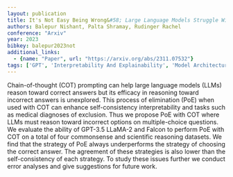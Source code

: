 ```yaml
---
layout: publication
title: It's Not Easy Being Wrong&#58; Large Language Models Struggle With Process Of Elimination Reasoning
authors: Balepur Nishant, Palta Shramay, Rudinger Rachel
conference: "Arxiv"
year: 2023
bibkey: balepur2023not
additional_links:
  - {name: "Paper", url: "https://arxiv.org/abs/2311.07532"}
tags: ['GPT', 'Interpretability And Explainability', 'Model Architecture', 'Prompting']
---
```

Chain-of-thought (COT) prompting can help large language models (LLMs) reason toward correct answers but its efficacy in reasoning toward incorrect answers is unexplored. This process of elimination (PoE) when used with COT can enhance self-consistency interpretability and tasks such as medical diagnoses of exclusion. Thus we propose PoE with COT where LLMs must reason toward incorrect options on multiple-choice questions. We evaluate the ability of GPT-3.5 LLaMA-2 and Falcon to perform PoE with COT on a total of four commonsense and scientific reasoning datasets. We find that the strategy of PoE always underperforms the strategy of choosing the correct answer. The agreement of these strategies is also lower than the self-consistency of each strategy. To study these issues further we conduct error analyses and give suggestions for future work.

